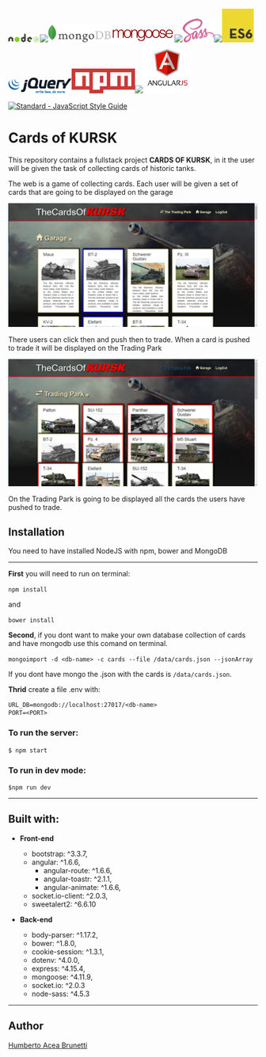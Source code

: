 <a href="https://nodejs.org/"><img src="https://github.com/MarioTerron/logo-images/blob/master/logos/nodejs.png" width= "64px"></a><a href="https://expressjs.com/"><img src="https://github.com/MarioTerron/logo-images/blob/master/logos/expressjs.png" width= "128px"></a><a href="https://www.mongodb.com/"><img src="https://github.com/MarioTerron/logo-images/blob/master/logos/mongodb.png" width= "128px"></a><a href="https://www.mongoosejs.com/"><img src="https://github.com/MarioTerron/logo-images/blob/master/logos/mongoose.png" width= "128px"></a><a href="https://www.w3.org/"><img src="https://github.com/MarioTerron/logo-images/blob/master/logos/html5-css3-js.png" width= "128px"></a><a href="https://sass-lang.com/"><img src="https://github.com/MarioTerron/logo-images/blob/master/logos/sass.png" width= "64px"></a><a href="https://getbootstrap.com/"><img src="https://github.com/MarioTerron/logo-images/blob/master/logos/bootstrap.png" width= "64px"></a><a href="https://www.ecma-international.org/ecma-262/6.0/"><img src="https://github.com/MarioTerron/logo-images/blob/master/logos/es6.png" width= "64px"></a><a href="https://jquery.com/"><img src="https://github.com/MarioTerron/logo-images/blob/master/logos/jquery.png" width= "128px"></a><a href="https://www.npmjs.com/"><img src="https://github.com/MarioTerron/logo-images/blob/master/logos/npm.png" width= "128px"></a><a href="https://bower.io/"><img src="https://github.com/MarioTerron/logo-images/blob/master/logos/bower.png" width= "64px"></a><a href="https://angularjs.org/"><img src="https://github.com/KV-Disco/tank-card-project/blob/master/img_readme/angularjs.png" width= "100px"></a>


[![Standard - JavaScript Style Guide](https://img.shields.io/badge/code%20style-standard-brightgreen.svg)](http://standardjs.com/)

# Cards of KURSK

This repository contains a fullstack project **CARDS OF KURSK**, in it the user will be given the task of collecting cards of historic tanks.

The web is a game of collecting cards. Each user will be given a set of cards that are going to be displayed on the garage

![garage](https://github.com/KV-Disco/tank-card-project/blob/master/img_readme/garage.jpg)

There users can click then and push then to trade. When a card is pushed to trade it will be displayed on the Trading Park

![trading_park](https://github.com/KV-Disco/tank-card-project/blob/master/img_readme/trading_park.jpg)

On the Trading Park is going to be displayed all the cards the users have pushed to trade.

## Installation

You need to have installed NodeJS with npm, bower and MongoDB

---

**First** you will need to run on terminal:

`npm install`

and

`bower install`

**Second**, if you dont want to make your own database collection of cards and have mongodb use this comand on terminal.

`mongoimport -d <db-name> -c cards --file /data/cards.json --jsonArray`

If you dont have mongo the .json with the cards is `/data/cards.json`.

**Thrid** create a file .env with:

```
URL_DB=mongodb://localhost:27017/<db-name>
PORT=<PORT>
```

### To run the server:

```
$ npm start
```

### To run in dev mode:

```
$npm run dev
```
---

## Built with:

- **Front-end**

    - bootstrap: ^3.3.7,
    - angular: ^1.6.6,
        - angular-route: ^1.6.6,
        - angular-toastr: ^2.1.1,
        - angular-animate: ^1.6.6,
    - socket.io-client: ^2.0.3,
    - sweetalert2: ^6.6.10

- **Back-end**

    - body-parser: ^1.17.2,
    - bower: ^1.8.0,
    - cookie-session: ^1.3.1,
    - dotenv: ^4.0.0,
    - express: ^4.15.4,
    - mongoose: ^4.11.9,
    - socket.io: ^2.0.3
    - node-sass: ^4.5.3

---

## Author

[Humberto Acea Brunetti](https://github.com/KV-Disco)
